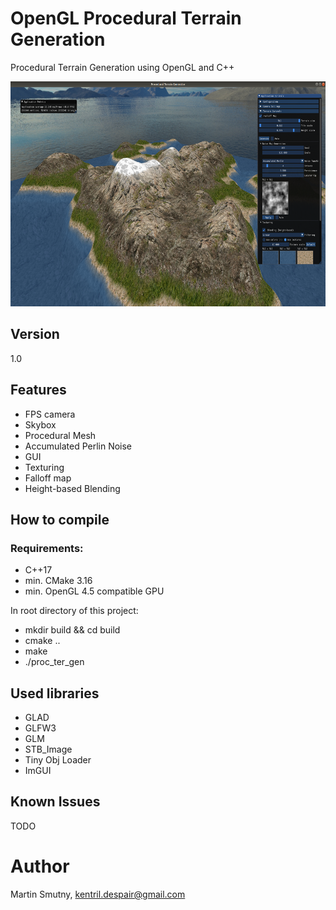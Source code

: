 # OpenGL Procedural Terrain Generation
Procedural Terrain Generation using OpenGL and C++

<img src="images/version_1_0.png" width="640" height="360">

## Version
1.0

## Features
* FPS camera
* Skybox
* Procedural Mesh
* Accumulated Perlin Noise
* GUI
* Texturing
* Falloff map
* Height-based Blending

## How to compile

### Requirements:
* C++17
* min. CMake 3.16
* min. OpenGL 4.5 compatible GPU

In root directory of this project:
* mkdir build && cd build
* cmake ..
* make
* ./proc_ter_gen

## Used libraries
* GLAD
* GLFW3
* GLM
* STB_Image
* Tiny Obj Loader
* ImGUI

## Known Issues
TODO

# Author
Martin Smutny, kentril.despair@gmail.com

